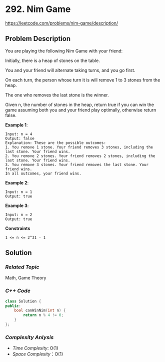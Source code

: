 # 292. Nim Game
https://leetcode.com/problems/nim-game/description/

## Problem Description

You are playing the following Nim Game with your friend:

Initially, there is a heap of stones on the table.

You and your friend will alternate taking turns, and you go first.

On each turn, the person whose turn it is will remove 1 to 3 stones from the heap.

The one who removes the last stone is the winner.

Given n, the number of stones in the heap, return true if you can win the game assuming both you and your friend play optimally, otherwise return false.


**Example 1**:
```
Input: n = 4
Output: false
Explanation: These are the possible outcomes:
1. You remove 1 stone. Your friend removes 3 stones, including the last stone. Your friend wins.
2. You remove 2 stones. Your friend removes 2 stones, including the last stone. Your friend wins.
3. You remove 3 stones. Your friend removes the last stone. Your friend wins.
In all outcomes, your friend wins.
```
**Example 2**:
```
Input: n = 1
Output: true
```
**Example 3**:
```
Input: n = 2
Output: true
```

**Constraints**
```
1 <= n <= 2^31 - 1
```

## Solution

### _Related Topic_
   Math, Game Theory

### _C++ Code_
```cpp
class Solution {
public:
    bool canWinNim(int n) {
        return n % 4 != 0;
    }
};
```

### _Complexity Anlysis_
- _Time Complexity_: O(1)
- _Space Complexity_：O(1)
